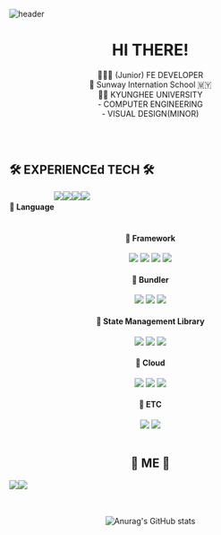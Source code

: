 ![header](https://capsule-render.vercel.app/api?type=wave&color=92A9BD&height=300&section=header&text=JOUNG%20JIWON&fontSize=70&animation=fadeIn)

<div align="center">
<h1>HI THERE!</h1>
👩🏼‍💻 (Junior) FE DEVELOPER<br>
👩‍ Sunway Internation School 🇲🇾 <br>
👩‍🎓 KYUNGHEE UNIVERSITY<br>
  - COMPUTER ENGINEERING<br>
  - VISUAL DESIGN(MINOR)

<br><br>

<h2 style="text-align:left"> 🛠 EXPERIENCEd TECH 🛠 </h2>
  
<div style="display: flex; justify-contents: start">
  <h4 style="text-align:left"> 📌 Language </h4>
  <img src="https://img.shields.io/badge/Python-3766AB?style=flat-square&logo=Python&logoColor=white"/> 
  <img src="https://img.shields.io/badge/C++-00599C?style=flat-square&logo=C%2B%2b&logoColor=white"/> 
  <img src="https://img.shields.io/badge/JavaScript-F7DF1E?style=flat-square&logo=JavaScript&logoColor=white"/> 
  <img src="https://img.shields.io/badge/TypeScript-3071BB?style=flat-square&logo=TypeScript&logoColor=white"/> 
</div>
  
<div style="display: left">
  <h4 style="text-align:center"> 📌 Framework </h4>
  <img src="https://img.shields.io/badge/Vue.js-4FC08D?style=flat-square&logo=Vue.js&logoColor=white"/> 
  <img src="https://img.shields.io/badge/Nuxt.js-00DC82?style=flat-square&logo=Nuxt.js&logoColor=white"/> 
  <img src="https://img.shields.io/badge/react-46C9F2?style=flat-square&logo=react&logoColor=white"/>
  <img src="https://img.shields.io/badge/Next.js-000000?style=flat-square&logo=Next.js&logoColor=white"/> 
</div>
  
<div style="display: left">
  <h4 style="text-align:center"> 📌 Bundler </h4>
  <img src="https://img.shields.io/badge/Webpack-8DD6F9?style=flat-square&logo=Webpack&logoColor=white"/> 
  <img src="https://img.shields.io/badge/gulp-CF4647?style=flat-square&logo=gulp&logoColor=white"/>
  <img src="https://img.shields.io/badge/Vite-646CFF?style=flat-square&logo=Vite&logoColor=white"/> 
 </div>  
  
<div style="display: left">
  <h4 style="text-align:center"> 📌 State Management Library </h4>
  <img src="https://img.shields.io/badge/pinia-FEE56B?style=flat-square"/> 
  <img src="https://img.shields.io/badge/recoil-000000?style=flat-square"/> 
  <img src="https://img.shields.io/badge/redux-764ABC?style=flat-square&logo=redux&logoColor=white"/>
</div>
  
  
<div style="display: left">
  <h4 style="text-align:center"> 📌 Cloud </h4>
  <img src="https://img.shields.io/badge/Amazon_AWS-232F3E?style=flat&logo=amazonaws&logoColor=white"/>
  <img src="https://img.shields.io/badge/docker-2496ED?style=flat&logo=docker&logoColor=white"/>
  <img src="https://img.shields.io/badge/kubernetes-2F69DA?style=flat&logo=kubernetes&logoColor=white"/>
</div>
  
<div style="display: left">
  <h4 style="text-align:center"> 📌 ETC </h4>
<img src="https://img.shields.io/badge/styled-components-DB7093?style=flat-square&logo=styledcomponents&logoColor=white"/> 
  <img src="https://img.shields.io/badge/Sass-CC6699?style=flat-square&logo=Sass&logoColor=white"/> 
<br><br>
  
  
<div align="center">
<h2 style="text-align:center"> 🍒 ME 🍒 </h2>
<div style="display: flex">
<a href="instagram/esthevely"><img src="https://img.shields.io/badge/INSTAGRAM-E4405F?style=flat-square&logo=Instagram&logoColor=white"/></a>
<a href="https://www.notion.so/WELCOME-68b95d05b15348ceb2e08605422df8d8"><img src="https://img.shields.io/badge/notion-000000?style=flat-square&logo=Instagram&logoColor=white"/></a>
</div>
<br><br>
 </div>
 
 ![Anurag's GitHub stats](https://github-readme-stats.vercel.app/api?username=wjdwl002&show_icons=true&theme=onedark)
  
  
